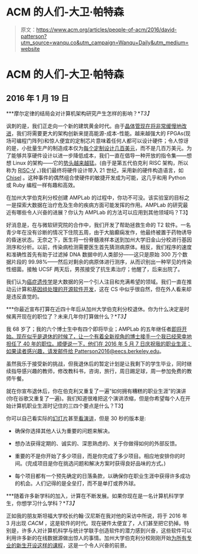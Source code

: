 # ACM 的人们-大卫·帕特森

> 原文：<https://www.acm.org/articles/people-of-acm/2016/david-patterson?utm_source=wanqu.co&utm_campaign=Wanqu+Daily&utm_medium=website>

# ACM 的人们-大卫·帕特森

## 2016 年 1 月 19 日

***摩尔定律的结局会对计算机架构研究产生怎样的影响？**T3】*

讽刺的是，我们正走向一个新的建筑黄金时代。由于[晶体管现在将非常缓慢地改进](https://aspire.eecs.berkeley.edu/2015/05/moores-law-b-1965-d-2015/)，我们将需要更大的架构创新来提高能源-成本-性能。越来越强大的 FPGAs(现场可编程门阵列)和惊人便宜的定制芯片意味着任何人都可以设计硬件；令人惊讶的是，小批量生产的制造成本仅为[每个定制设计几百美元](http://www.eetimes.com/author.asp?section_id=36&doc_id=1327291)，而不是几百万美元。为了能够共享硬件设计以进一步降低成本，我们一直在倡导一种开放的指令集——想想 Linux 的架构——它的[势头越来越猛](http://www.eetimes.com/document.asp?doc_id=1328620)。(由于是第五代伯克利 RISC 架构，所以称为 [RISC-V](https://en.wikipedia.org/wiki/RISC-V) 。)我们最终将硬件设计带入 21 世纪，采用新的硬件构造语言，如 [Chisel](https://chisel.eecs.berkeley.edu/) 。这种事件的偶然组合使硬件的敏捷开发成为可能，这几乎和用 Python 或 Ruby 编程一样有趣和高效。

在加州大学伯克利分校创建 AMPLab 的过程中，你功不可没。该实验室的目标之一是探索大数据在治疗危及生命的疾病方面可能发挥的作用。AMPLab 的研究最近有哪些令人兴奋的进展？你认为 AMPLab 的方法可以应用到其他领域吗？T3】

好消息是，在与微软研究院的合作中，我们开发了帮助拯救生命的 T2 软件。一名青少年在没有诊断的情况下住院五周，由于大脑癫痫发作，他最终被置于药物诱导的昏迷状态。无奈之下，医生将一份脊髓液样本送到加州大学旧金山分校进行基因测序和分析。以前，传染病检测需要医生首先猜测病原体。相反，我们程序的速度和准确性首先有助于过滤掉 DNA 数据中的人类部分——这只是原始 300 万个数据片段的 99.98%——然后对剩余的病原体进行测序，从而识别出一种罕见的传染性细菌。接触 UCSF 两天后，男孩接受了抗生素治疗；他醒了，后来出院了。

我们认为[癌症遗传学](http://www.nytimes.com/2011/12/06/science/david-patterson-enlist-computer-scientists-in-cancer-fight.html?_r=0&mtrref=undefined&gwh=0A3B4B0046FE02BBC612964F9DB82A77&gwt=pay)是大数据的另一个引人注目和充满希望的领域。我们一直在推动云计算和[基因组处理的开源软件开发](https://amplab.cs.berkeley.edu/projects/dna-processing-pipeline/)，这在 CS 中似乎很自然，但在外人看来却是违反直觉的。

***你最近宣布打算在近四十年后从加州大学伯克利分校退休。你为什么决定是时候离开现在的职位了？未来几年你打算做什么？**T3】*

我 68 岁了；我的六个博士生中有四个即将毕业；AMPLab 的五年继任者[即将开始。现在似乎是退休的时候了，让一个有着全新视角的博士接手一个我已经荣幸地担任了 40 年的职位。顺便说一下，他们在 2016 年 5 月 7 日庆祝我的职业生涯；如果读者感兴趣，请发邮件给 Patterson2016@eecs.berkeley.edu](http://cacm.acm.org/magazines/2014/3/172507-how-to-build-a-bad-research-center/fulltext)。

虽然我乐于接受新的挑战，但我退休后的暂定计划是让我剩下的学生毕业，同时继续指导感兴趣的教师，修改教科书，咨询，旅行，周日踢足球，周一参加免费的教师午餐。

就在你宣布退休后，你在伯克利又重复了一遍“如何拥有糟糕的职业生涯”的演讲(你在谷歌又重复了一遍)。我们知道很难把这个演讲浓缩，但是你希望每个人在开始计算机职业生涯时记住的三四个要点是什么？T3】

你可以自己看实际的[幻灯片](https://goo.gl/v5QIcL)甚至[看演讲](https://youtu.be/Pbdo-ozuOug)，但是 30 秒的版本是:

*   确保你选择其他人认为重要的问题来解决。

*   想办法获得定期的、诚实的、深思熟虑的、关于你做得如何的外部反馈。

*   重要的不是你开始了多少项目，而是你完成了多少项目。相应地安排你的时间。(完成项目是你在挑选问题和解决方案时获得良好品味的方式。)

*   每个项目都有一个预先确定的日落条款，以确保你在职业生涯中获得许多成功的机会。人们记得的是全垒打，而不是单打或界外球。

***随着许多新学科的加入，计算在不断发展。如果你现在是一名计算机科学学生，你想学习什么学科？**T3】*

正如我的朋友斯坦福大学校长约翰·汉尼斯在我对他的采访中所说，将于 2016 年 3 月出现 *CACM* ，这是软件的时代。现在硬件太便宜了，人们甚至把它扔掉。特别是，许多人对计算机科学与统计学联手创造软件的潜力感到兴奋，这些软件可以利用许多新的在线数据源做出惊人的事情。加州大学伯克利分校刚刚开始[为所有专业的新生开设这样的课程](http://guide.berkeley.edu/search/?P=COMPSCI+C8)，这是一个令人兴奋的前景。